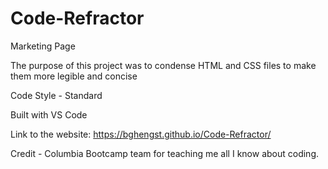 # Code-Refractor
Marketing Page

The purpose of this project was to condense HTML and CSS files to make them more legible and concise

Code Style - Standard

Built with VS Code


Link to the website:
https://bghengst.github.io/Code-Refractor/


Credit -
Columbia Bootcamp team for teaching me all I know about coding.
